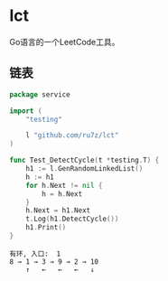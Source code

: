 # lct

Go语言的一个LeetCode工具。

## 链表

```go
package service

import (
	"testing"

	l "github.com/ru7z/lct"
)

func Test_DetectCycle(t *testing.T) {
	h1 := l.GenRandomLinkedList()
	h := h1
	for h.Next != nil {
		h = h.Next
	}
	h.Next = h1.Next
	t.Log(h1.DetectCycle())
	h1.Print()
} 
```

```text
有环, 入口:  1
8 → 1 → 3 → 9 → 2 → 10
    ↑   ←   ←   ←   ↓
```